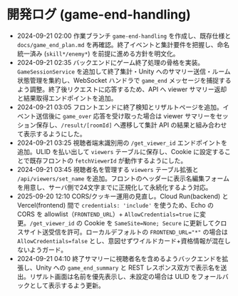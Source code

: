 # 開発ログ (game-end-handling)

- 2024-09-21 02:00 作業ブランチ `game-end-handling` を作成し、既存仕様と `docs/game_end_plan.md` を再確認。終了イベントと集計要件を把握し、命名統一済み (`skill*/enemy*`) を前提に進める方針を明文化。
- 2024-09-21 02:35 バックエンドにゲーム終了処理の骨格を実装。`GameSessionService` を追加して終了集計・Unity へのサマリー送信・ルーム状態管理を集約し、WebSocket ハンドラで `game_end` メッセージを捕捉するよう調整。終了後リクエストに応答するため、API へ viewer サマリー返却と結果取得エンドポイントを追加。
- 2024-09-21 03:05 フロントエンドに終了検知とリザルトページを追加。イベント送信後に `game_over` 応答を受け取った場合は viewer サマリーをセッション保存し、`/result/[roomId]` へ遷移して集計 API の結果と組み合わせて表示するようにした。
- 2024-09-21 03:25 視聴者端末識別用の `/get_viewer_id` エンドポイントを追加。ULID を払い出して `viewers` テーブルに保存し、Cookie に設定することで既存フロントの `fetchViewerId` が動作するようにした。
- 2024-09-21 03:45 視聴者名を管理する `viewers` テーブル拡張と `/api/viewers/set_name` を追加。フロントのヘッダーに表示名編集フォームを用意し、サーバ側で24文字までに正規化して永続化するよう対応。
- 2025-09-20 12:10 CORS/クッキー運用の見直し。Cloud Run(backend) と Vercel(frontend) 間で `credentials: 'include'` を使うため、Echo の CORS を allowlist（`FRONTEND_URL`）+ `AllowCredentials=true` に変更。`/get_viewer_id` の Cookie を `SameSite=None; Secure` に更新してクロスサイト送受信を許可。ローカルデフォルトの `FRONTEND_URL="*"` の場合は `AllowCredentials=false` とし、意図せずワイルドカード+資格情報が混在しないようガード。
- 2024-09-21 04:10 終了サマリーに視聴者名を含めるようバックエンドを拡張し、Unity への `game_end_summary` と REST レスポンス双方で表示名を送出。リザルト画面は名前を優先表示し、未設定の場合は ULID をフォールバックとして表示するよう更新。

 
